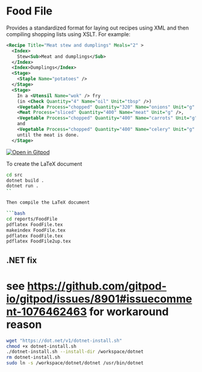 Food File
=========

Provides a standardized format for laying out recipes using XML
and then compiling shopping lists using XSLT.
For example:

```xml
<Recipe Title="Meat stew and dumplings" Meals="2" >
  <Index>
    Stew<Sub>Meat and dumplings</Sub>
  </Index>
  <Index>Dumplings</Index>
  <Stage>
    <Staple Name="potatoes" />
  </Stage>
  <Stage>
    In a <Utensil Name="wok" /> fry
    (in <Check Quantity="4" Name="oil" Unit="tbsp" />)
    <Vegetable Process="chopped" Quantity="320" Name="onions" Unit="g" />,
    <Meat Process="sliced" Quantity="400" Name="meat" Unit="g" />,
    <Vegetable Process="chopped" Quantity="400" Name="carrots" Unit="g" />
    and
    <Vegetable Process="chopped" Quantity="400" Name="celery" Unit="g" />
    until the meat is done.
  </Stage>
```

[![Open in Gitpod](https://gitpod.io/button/open-in-gitpod.svg)](https://gitpod.io/#github.com/joejcollins/harmony-angel/)

To create the LaTeX document

```bash
cd src
dotnet build .
dotnet run .
``

Then compile the LaTeX document

```bash
cd reports/FoodFile
pdflatex FoodFile.tex
makeindex FoodFile.tex
pdflatex FoodFile.tex
pdflatex FoodFile2up.tex
```

## .NET fix
# see https://github.com/gitpod-io/gitpod/issues/8901#issuecomment-1076462463 for workaround reason

```bash
wget "https://dot.net/v1/dotnet-install.sh"
chmod +x dotnet-install.sh
./dotnet-install.sh --install-dir /workspace/dotnet
rm dotnet-install.sh
sudo ln -s /workspace/dotnet/dotnet /usr/bin/dotnet
```
